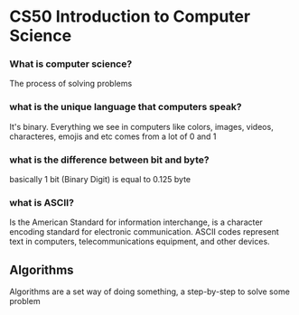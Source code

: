 # CS50 Introduction to Computer Science

### What is computer science?

The process of solving problems

### what is the unique language that computers speak?

It's binary. Everything we see in computers like colors, images, videos, characteres, emojis and etc comes from a lot of 0 and 1 

### what is the difference between bit and byte?

basically 1 bit (Binary Digit) is equal to 0.125 byte 

### what is ASCII?

Is the American Standard for information interchange, is a character encoding standard for electronic communication. ASCII codes represent text in computers, telecommunications equipment, and other devices.

## Algorithms

Algorithms are a set way of doing something, a step-by-step to solve some problem
